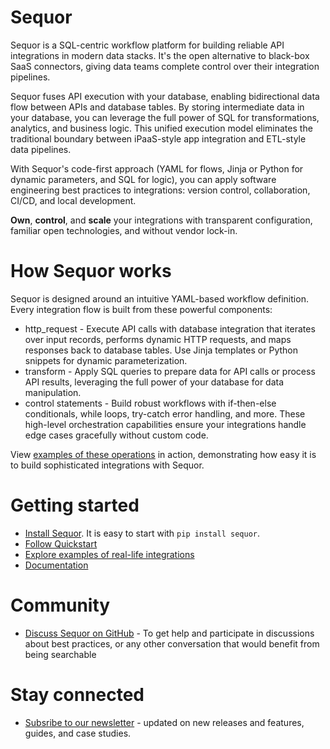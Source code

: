 # Sequor
Sequor is a SQL-centric workflow platform for building reliable API integrations in modern data stacks. It's the open alternative to black-box SaaS connectors, giving data teams complete control over their integration pipelines.

Sequor fuses API execution with your database, enabling bidirectional data flow between APIs and database tables. By storing intermediate data in your database, you can leverage the full power of SQL for transformations, analytics, and business logic. This unified execution model eliminates the traditional boundary between iPaaS-style app integration and ETL-style data pipelines.

With Sequor's code-first approach (YAML for flows, Jinja or Python for dynamic parameters, and SQL for logic), you can apply software engineering best practices to integrations: version control, collaboration, CI/CD, and local development.

**Own**, **control**, and **scale** your integrations with transparent configuration, familiar open technologies, and without vendor lock-in.

# How Sequor works
Sequor is designed around an intuitive YAML-based workflow definition. Every integration  flow is built from these powerful components:

* http_request - Execute API calls with database integration that iterates over input records, performs dynamic HTTP requests, and maps responses back to database tables. Use Jinja templates or Python snippets for dynamic parameterization.
* transform - Apply SQL queries to prepare data for API calls or process API results, leveraging the full power of your database for data manipulation.
* control statements - Build robust workflows with if-then-else conditionals, while loops, try-catch error handling, and more. These high-level orchestration capabilities ensure your integrations handle edge cases gracefully without custom code.

View [examples of these operations](https://sequor.dev/#example-snippets) in action, demonstrating how easy it is to build sophisticated integrations with Sequor.

# Getting started
* [Install Sequor](https://docs.sequor.dev/getting-started/installation). It is easy to start with `pip install sequor`.
* [Follow Quickstart](https://docs.sequor.dev/getting-started/quickstart)
* [Explore examples of real-life integrations](https://github.com/paloaltodatabases/sequor-integrations)
* [Documentation](https://docs.sequor.dev/)

# Community
* [Discuss Sequor on GitHub](https://github.com/paloaltodatabases/sequor/discussions) - To get help and participate in discussions about best practices, or any other conversation that would benefit from being searchable

# Stay connected
* [Subsribe to our newsletter](https://buttondown.com/sequor) -  updated on new releases and features, guides, and case studies.






  
